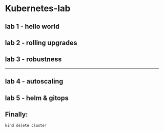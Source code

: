 # Kubernetes-lab

## lab 1 - hello world

## lab 2 - rolling upgrades

## lab 3 - robustness
---
## lab 4 - autoscaling

## lab 5 - helm & gitops

## Finally:
```
kind delete cluster
```